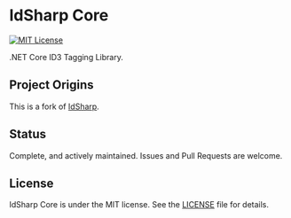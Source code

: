 # IdSharp Core

<!-- [![Build status](https://ci.appveyor.com/api/projects/status/l8v1xfrnrwm72r6g/branch/master?svg=true)](https://ci.appveyor.com/project/judwhite/idsharp/branch/master) 
 -->
 [![MIT License](http://img.shields.io/:license-mit-blue.svg)](https://github.com/judwhite/IdSharp/blob/master/LICENSE)

.NET Core ID3 Tagging Library.

## Project Origins

This is a fork of [IdSharp](https://github.com/judwhite/IdSharp).

## Status

Complete, and actively maintained. Issues and Pull Requests are welcome.

## License

IdSharp Core is under the MIT license. See the [LICENSE](https://github.com/judwhite/IdSharp/blob/master/LICENSE) file for details.
